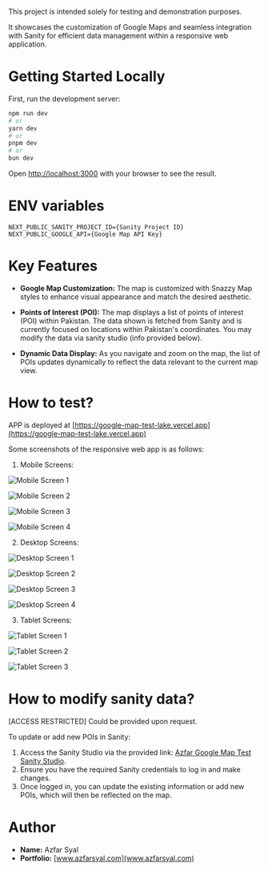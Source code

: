 This project is intended solely for testing and demonstration purposes.

It showcases the customization of Google Maps and seamless integration with Sanity for efficient data management within a responsive web application.

# Getting Started Locally

First, run the development server:

```bash
npm run dev
# or
yarn dev
# or
pnpm dev
# or
bun dev
```

Open [http://localhost:3000](http://localhost:3000) with your browser to see the result.

# ENV variables

```
NEXT_PUBLIC_SANITY_PROJECT_ID={Sanity Project ID}
NEXT_PUBLIC_GOOGLE_API={Google Map API Key}
```

# Key Features

- **Google Map Customization:** The map is customized with Snazzy Map styles to enhance visual appearance and match the desired aesthetic.

- **Points of Interest (POI):** The map displays a list of points of interest (POI) within Pakistan. The data shown is fetched from Sanity and is currently focused on locations within Pakistan's coordinates. You may modify the data via sanity studio (info provided below).

- **Dynamic Data Display:** As you navigate and zoom on the map, the list of POIs updates dynamically to reflect the data relevant to the current map view.

# How to test?

APP is deployed at [https://google-map-test-lake.vercel.app](https://google-map-test-lake.vercel.app)

Some screenshots of the responsive web app is as follows:

1. Mobile Screens:

![Mobile Screen 1](https://vfbl5ixuvaltcym1.public.blob.vercel-storage.com/ReadmeImages/Mobile/Simulator%20Screenshot%20-%20iPhone%2015%20Pro%20Max%20-%202025-01-17%20at%2018.14.35-4ielKZ6ZISEheCWffSsasKYv8FUdJp.png)

![Mobile Screen 2](https://vfbl5ixuvaltcym1.public.blob.vercel-storage.com/ReadmeImages/Mobile/Simulator%20Screenshot%20-%20iPhone%2015%20Pro%20Max%20-%202025-01-17%20at%2018.15.24-QLIx5NYilluXaNt8MlZHp15vqYd24M.png)

![Mobile Screen 3](https://vfbl5ixuvaltcym1.public.blob.vercel-storage.com/ReadmeImages/Mobile/Simulator%20Screenshot%20-%20iPhone%2015%20Pro%20Max%20-%202025-01-17%20at%2018.15.31-Myp9UbnUXAoRp61Q4cdTwb34o5DfhQ.png)

![Mobile Screen 4](https://vfbl5ixuvaltcym1.public.blob.vercel-storage.com/ReadmeImages/Mobile/Simulator%20Screenshot%20-%20iPhone%2015%20Pro%20Max%20-%202025-01-17%20at%2018.15.46-fRqnORfglA1Y7z9Ab06XPyS2QUCLm4.png)

2. Desktop Screens:

![Desktop Screen 1](https://vfbl5ixuvaltcym1.public.blob.vercel-storage.com/ReadmeImages/Desktop/Screenshot%202025-01-17%20at%206.16.46%E2%80%AFPM-NurnVxkdxnUKKrhVzRIWwSbBPIIbjw.png)

![Desktop Screen 2](https://vfbl5ixuvaltcym1.public.blob.vercel-storage.com/ReadmeImages/Desktop/Screenshot%202025-01-17%20at%206.17.22%E2%80%AFPM-cDSnjZ3QKkeLXdCvOm30TQZPtqN8Xq.png)

![Desktop Screen 3](https://vfbl5ixuvaltcym1.public.blob.vercel-storage.com/ReadmeImages/Desktop/Screenshot%202025-01-17%20at%206.17.31%E2%80%AFPM-OMWhbWvfANqZZ4EDX6rYkduFD19LGG.png)

![Desktop Screen 4](https://vfbl5ixuvaltcym1.public.blob.vercel-storage.com/ReadmeImages/Desktop/Screenshot%202025-01-17%20at%206.17.52%E2%80%AFPM-3mXtkpM6FiMEkr0qiCGx8JzBu01ojv.png)

3. Tablet Screens:

![Tablet Screen 1](https://vfbl5ixuvaltcym1.public.blob.vercel-storage.com/ReadmeImages/Tablet/Simulator%20Screenshot%20-%20iPad%20(10th%20generation)%20-%202025-01-17%20at%2018.10.05-3uvKXQHQpCpQAcrGJ045TGoPevdv6O.png)

![Tablet Screen 2](https://vfbl5ixuvaltcym1.public.blob.vercel-storage.com/ReadmeImages/Tablet/Simulator%20Screenshot%20-%20iPad%20(10th%20generation)%20-%202025-01-17%20at%2018.11.14-IAClKtnFtrzfjKw0HPPM61sc4vxRrT.png)

![Tablet Screen 3](https://vfbl5ixuvaltcym1.public.blob.vercel-storage.com/ReadmeImages/Tablet/Simulator%20Screenshot%20-%20iPad%20(10th%20generation)%20-%202025-01-17%20at%2018.11.45-xSZ4omog9TXZsxHP818G0nR1f9IAZo.png)

# How to modify sanity data?

[ACCESS RESTRICTED] Could be provided upon request.

To update or add new POIs in Sanity:

1. Access the Sanity Studio via the provided link: [Azfar Google Map Test Sanity Studio](https://google-map-sanity-studio.vercel.app).
2. Ensure you have the required Sanity credentials to log in and make changes.
3. Once logged in, you can update the existing information or add new POIs, which will then be reflected on the map.

# Author

- **Name:** Azfar Syal
- **Portfolio:** [www.azfarsyal.com](www.azfarsyal.com)
